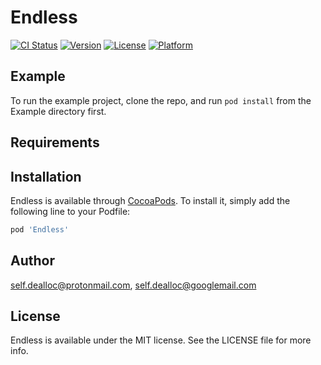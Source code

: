 # Endless

[![CI Status](https://img.shields.io/travis/self.dealloc@protonmail.com/Endless.svg?style=flat)](https://travis-ci.org/self.dealloc@protonmail.com/Endless)
[![Version](https://img.shields.io/cocoapods/v/Endless.svg?style=flat)](https://cocoapods.org/pods/Endless)
[![License](https://img.shields.io/cocoapods/l/Endless.svg?style=flat)](https://cocoapods.org/pods/Endless)
[![Platform](https://img.shields.io/cocoapods/p/Endless.svg?style=flat)](https://cocoapods.org/pods/Endless)

## Example

To run the example project, clone the repo, and run `pod install` from the Example directory first.

## Requirements

## Installation

Endless is available through [CocoaPods](https://cocoapods.org). To install
it, simply add the following line to your Podfile:

```ruby
pod 'Endless'
```

## Author

self.dealloc@protonmail.com, self.dealloc@googlemail.com

## License

Endless is available under the MIT license. See the LICENSE file for more info.
